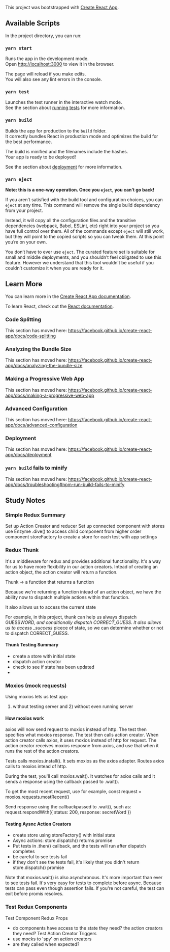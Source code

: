 <!-- @format -->

This project was bootstrapped with [Create React App](https://github.com/facebook/create-react-app).

## Available Scripts

In the project directory, you can run:

### `yarn start`

Runs the app in the development mode.<br />
Open [http://localhost:3000](http://localhost:3000) to view it in the browser.

The page will reload if you make edits.<br />
You will also see any lint errors in the console.

### `yarn test`

Launches the test runner in the interactive watch mode.<br />
See the section about [running tests](https://facebook.github.io/create-react-app/docs/running-tests) for more information.

### `yarn build`

Builds the app for production to the `build` folder.<br />
It correctly bundles React in production mode and optimizes the build for the best performance.

The build is minified and the filenames include the hashes.<br />
Your app is ready to be deployed!

See the section about [deployment](https://facebook.github.io/create-react-app/docs/deployment) for more information.

### `yarn eject`

**Note: this is a one-way operation. Once you `eject`, you can’t go back!**

If you aren’t satisfied with the build tool and configuration choices, you can `eject` at any time. This command will remove the single build dependency from your project.

Instead, it will copy all the configuration files and the transitive dependencies (webpack, Babel, ESLint, etc) right into your project so you have full control over them. All of the commands except `eject` will still work, but they will point to the copied scripts so you can tweak them. At this point you’re on your own.

You don’t have to ever use `eject`. The curated feature set is suitable for small and middle deployments, and you shouldn’t feel obligated to use this feature. However we understand that this tool wouldn’t be useful if you couldn’t customize it when you are ready for it.

## Learn More

You can learn more in the [Create React App documentation](https://facebook.github.io/create-react-app/docs/getting-started).

To learn React, check out the [React documentation](https://reactjs.org/).

### Code Splitting

This section has moved here: https://facebook.github.io/create-react-app/docs/code-splitting

### Analyzing the Bundle Size

This section has moved here: https://facebook.github.io/create-react-app/docs/analyzing-the-bundle-size

### Making a Progressive Web App

This section has moved here: https://facebook.github.io/create-react-app/docs/making-a-progressive-web-app

### Advanced Configuration

This section has moved here: https://facebook.github.io/create-react-app/docs/advanced-configuration

### Deployment

This section has moved here: https://facebook.github.io/create-react-app/docs/deployment

### `yarn build` fails to minify

This section has moved here: https://facebook.github.io/create-react-app/docs/troubleshooting#npm-run-build-fails-to-minify

## Study Notes

### Simple Redux Summary

Set up Action Creator and reducer
Set up connected component with stores
use Enzyme .dive()
to access child component from higher order component
storeFactory
to create a store for each test with app settings

### Redux Thunk

It's a middleware for redux and provides additional functionality. It's a way for us to have more flexibility in our action creators. Intead of creating an action object, the action creator will return a function.

Thunk -> a function that returns a function

Because we're returning a function intead of an action object, we have the ability now to dispatch multiple actions within that function.

It also allows us to access the current state

For example, in this project, thunk can help us always dispatch GUESS*WORD, and conditionally dispatch CORRECT_GUESS. It also allows us to access \_success* picece of state, so we can determine whether or not to dispatch CORRECT_GUESS.

#### Thunk Testing Summary

-   create a store with initial state
-   dispatch action creator
-   check to see if state has been updated
-

### Moxios (mock requests)

Using moxios lets us test app:

1. without testing server and 2) without even running server

#### How moxios work

axios will now send request to moxios instead of http. The test then specifies what moxios response. The test then calls action creator. When action creator calls axios, it uses moxios instead of http for request. The action creator receives moxios resposne from axios, and use that when it runs the rest of the action creators.

Tests calls moxios.install(). It sets moxios as the axios adapter. Routes axios calls to moxios intead of http.

During the test, you'll call moxios.wait(). It watches for axios calls and it sends a response using the callback passed to .wait().

To get the most recent request, use for example, const request = moxios.requests.mostRecent()

Send response using the callbackpassed to .wait(), such as:
request.respondWith({
status: 200,
response: secretWord
})

#### Testing Aysnc Action Creators

-   create store using storeFactory() with initial state
-   Async actions: store.dispatch() returns promise
-   Put tests in .then() callback, and the tests will run after dispatch completes
-   be careful to see tests fail
-   if they don't see the tests fail, it's likely that you didn't return store.dispatch() promise

Note that moxios.wait() is also asynchronous. It's more important than ever to see tests fail. It's very easy for tests to complete before async. Because tests can pass even though assertion fails. If you're not careful, the test can exit before promis resolves.

### Test Redux Components

Test Component Redux Props

-   do components have access to the state they need? the action creators they need?
    Test Action Creator Triggers
-   use mocks to 'spy' on action creators
-   are they called when expected?
